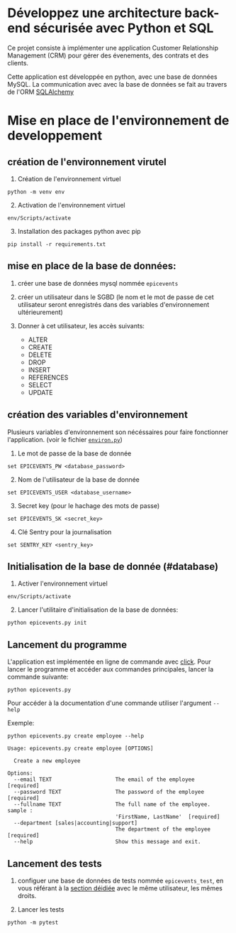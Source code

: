 # Développez une architecture back-end sécurisée avec Python et SQL

Ce projet consiste à implémenter une application Customer Relationship Management (CRM) pour gérer des évenements, des contrats et des clients.

Cette application est développée en python, avec une base de données MySQL. La communication avec avec la base de données se fait au travers de l'ORM [SQLAlchemy](https://docs.sqlalchemy.org/en/20/)


# Mise en place de l'environnement de developpement

## création de l'environnement virutel

1. Création de l'environnement virtuel
```
python -m venv env
```

2. Activation de l'environnement virtuel
```
env/Scripts/activate
```

3. Installation des packages python avec pip
```
pip install -r requirements.txt
```

## mise en place de la base de données:

1. créer une base de données mysql nommée `epicevents`

2. créer un utilisateur dans le SGBD (le nom et le mot de passe de cet utilisateur seront enregistrés dans des variables d'environnement ultérieurement)

3. Donner à cet utilisateur, les accès suivants:
    - ALTER
    - CREATE
    - DELETE
    - DROP
    - INSERT
    - REFERENCES
    - SELECT
    - UPDATE

## création des variables d'environnement

Plusieurs variables d'environnement son nécéssaires pour faire fonctionner l'application. (voir le fichier [``environ.py``](./controller/environ.py))

1. Le mot de passe de la base de donnée
```
set EPICEVENTS_PW <database_password>
```

2. Nom de l'utilisateur de la base de donnée
```
set EPICEVENTS_USER <database_username>
```

3. Secret key (pour le hachage des mots de passe)
```
set EPICEVENTS_SK <secret_key>
```

4. Clé Sentry pour la journalisation
```
set SENTRY_KEY <sentry_key>
```

## Initialisation de la base de donnée (#database)

1. Activer l'environnement virtuel
```
env/Scripts/activate
```

2. Lancer l'utilitaire d'initialisation de la base de données:
```
python epicevents.py init
```

## Lancement du programme

L'application est implémentée en ligne de commande avec [click](https://click.palletsprojects.com/en/8.1.x/). Pour lancer le programme et accéder aux commandes principales, lancer la commande suivante:

```
python epicevents.py
```

Pour accéder à la documentation d'une commande utiliser l'argument ``--help``

Exemple:
```
python epicevents.py create employee --help
```

```
Usage: epicevents.py create employee [OPTIONS]

  Create a new employee

Options:
  --email TEXT                    The email of the employee  [required]
  --password TEXT                 The password of the employee  [required]
  --fullname TEXT                 The full name of the employee. sample :
                                  'FirstName, LastName'  [required]
  --department [sales|accounting|support]
                                  The department of the employee  [required]
  --help                          Show this message and exit.
```

## Lancement des tests

1. configuer une base de données de tests nommée `epicevents_test`, en vous référant à la [section déidiée](#database) avec le même utilisateur, les mêmes droits.

2. Lancer les tests

```
python -m pytest
```